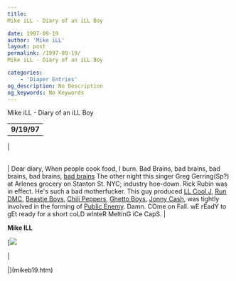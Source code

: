 ```yaml
---
title: 
Mike iLL - Diary of an iLL Boy

date: 1997-09-19
author: 'Mike iLL'
layout: post
permalink: /1997-09-19/
Mike iLL - Diary of an iLL Boy

categories:
    - 'Diaper Entries'
og_description: No Description
og_keywords: No Keywords
---
```

<style>
body {
  background-color: ;
  color: ;
}
a {
  color: ;
}
a:active {
  color: ;
}
a:visited {
  color: ;
}
</style>



Mike iLL - Diary of an iLL Boy








|  |
| --- |
|  **9/19/97**
 |

  
  



|  |
| --- |
| 
Dear diary,
 When people cook food, I burn.
 Bad Brains, bad brains, bad brains, bad brains, [bad brains](http://www.club.net/cbe//IHCRB/RESEARCH/IHCRB_Sample.html)
 The other night this singer Greg Gerring(Sp?) at Arlenes grocery on Stanton St. NYC; industry hoe-down. Rick Rubin was in effect. He's such a bad motherfucker.
This guy produced [LL Cool J](http://www.euronet.nl/users/schalk/lyrics/lyricshithimhigh.html), 
[Run DMC](http://crydee.sai.msu.su/public/lyrics/cs-uwp/r/run.dmc/king_of_rock), 
[Beastie Boys](http://www.auburn.edu/~wilsoa4/beastie.html), 
[Chili Peppers](http://www.pathfinder.com/altculture/aentries/r/redxhotxch.html), 
[Ghetto Boys](http://pathfinder.com/altculture/aentries/g/getoxboys.html), 
[Jonny Cash](http://www.ba-karlsruhe.de/olu/humor/usavsfrg.html), 
was tightly involved in the forming of 
[Public Enemy](http://louis.ecs.soton.ac.uk/~rvn95r/public_e/pe.html). Damn.
 COme on Fall. wE rEadY to gEt ready for a short coLD wInteR MeltinG iCe CapS.  |


  
  

 **Mike ILL**

  

[![](for.gif)

| 

 |](mikeb19.htm)





